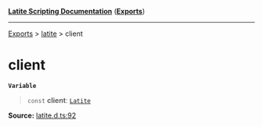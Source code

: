 [**Latite Scripting Documentation**](../../README.md) ([**Exports**](../../exports.md))

---

[Exports](../../exports.md) > [latite](../index.md) > client

# client

**`Variable`**

> `const` **client**: [`Latite`](../interfaces/interface.Latite.md)

**Source:** [latite.d.ts:92](https://github.com/LatiteScripting/latitescripting.github.io/blob/b8f7d69/definitions/latite.d.ts#L92)
